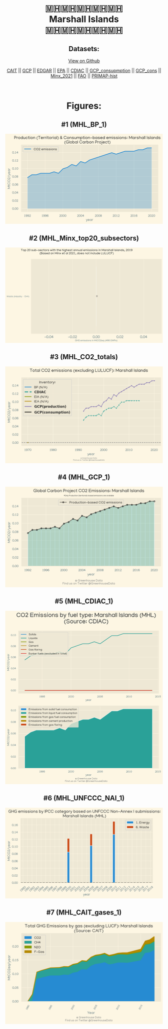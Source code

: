 
<center>
<h1 align="center">
🇲🇭🇲🇭🇲🇭🇲🇭🇲🇭
<br>
Marshall Islands
<br>
🇲🇭🇲🇭🇲🇭🇲🇭🇲🇭
</h1>
<h2>Datasets:</h2>
<p><a href="https://github.com/dquintani/Greenhouse-Data/tree/master/country_data/MHL_Marshall Islands/data">View on Github</a>
<br></p><p><a href="data/MHL_CAIT.csv">CAIT</a> || <a href="data/MHL_GCP.csv">GCP</a> || <a href="data/MHL_EDGAR.csv">EDGAR</a> || <a href="data/MHL_EPA.csv">EPA</a> || <a href="data/MHL_CDIAC.csv">CDIAC</a> || <a href="data/MHL_GCP_consupmption.csv">GCP_consupmption</a> || <a href="data/MHL_GCP_cons.csv">GCP_cons</a> || <a href="data/MHL_Minx_2021.csv">Minx_2021</a> || <a href="data/MHL_FAO.csv">FAO</a> || <a href="data/MHL_PRIMAP-hist.csv">PRIMAP-hist</a></p><p><br></p>
<h1>Figures:</h1><h2>#1 (MHL_BP_1)</h2>
<p><img alt="" src="figures/MHL_BP_1.png" /></p><h2>#2 (MHL_Minx_top20_subsectors)</h2>
<p><img alt="" src="figures/MHL_Minx_top20_subsectors.png" /></p><h2>#3 (MHL_CO2_totals)</h2>
<p><img alt="" src="figures/MHL_CO2_totals.png" /></p><h2>#4 (MHL_GCP_1)</h2>
<p><img alt="" src="figures/MHL_GCP_1.png" /></p><h2>#5 (MHL_CDIAC_1)</h2>
<p><img alt="" src="figures/MHL_CDIAC_1.png" /></p><h2>#6 (MHL_UNFCCC_NAI_1)</h2>
<p><img alt="" src="figures/MHL_UNFCCC_NAI_1.png" /></p><h2>#7 (MHL_CAIT_gases_1)</h2>
<p><img alt="" src="figures/MHL_CAIT_gases_1.png" /></p>